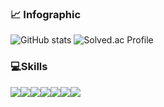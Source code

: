 ### 📈 Infographic
![GitHub stats](https://github-readme-stats.vercel.app/api?username=bhdj0107)
![Solved.ac Profile](http://mazassumnida.wtf/api/v2/generate_badge?boj=bhdj0107)

### 💻Skills
<div style="display:flex; flex-direction:row;">
    <img src="https://img.shields.io/badge/Java-007396?style=for-the-badge&logo=Java&logoColor=white"> 
    <img src="https://img.shields.io/badge/ubuntu-E95420?style=for-the-badge&logo=ubuntu&logoColor=white"> 
    <img src="https://img.shields.io/badge/vs_code-007ACC?style=for-the-badge&logo=visualStudioCode&logoColor=white"> 
    <img src="https://img.shields.io/badge/anaconda-44A833?style=for-the-badge&logo=anaconda&logoColor=white"> 
    <img src="https://img.shields.io/badge/pycharm-000000?style=for-the-badge&logo=pycharm&logoColor=white"> 
    <img src="https://img.shields.io/badge/python-3776AB?style=for-the-badge&logo=python&logoColor=white"> 
    <img src="https://img.shields.io/badge/OpenCV-5C3EE8?style=for-the-badge&logo=opencv&logoColor=white"> 
</div><br>
